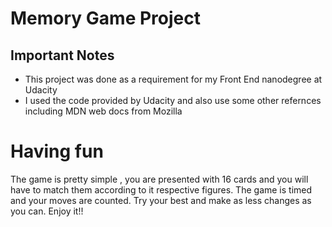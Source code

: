 # Memory Game Project
## Important Notes
* This project was done as a requirement for my Front End nanodegree at Udacity 
* I used the code provided by Udacity and also use some other refernces including MDN web docs from Mozilla

# Having fun
The game is pretty simple , you are presented with 16 cards and you will have to match them according to it respective figures. 
The game is timed and your moves are counted. Try your best and make as less changes as you can. 
Enjoy it!!
